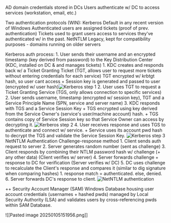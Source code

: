 AD domain credentials stored in DCs
Users authenticate w/ DC to access services (workstation, email, etc.)

Two authentication protocols (WIN):
	Kerberos 
		Default in any recent version of Windows
		Authenticated users are assigned tickets (proof of prev. authentication)
		 Tickets used to grant users access to services they've authenticated w/ in the past. 
	NetNTLM
		Legacy, kept for compatibility purposes - domains running on older servers

Kerberos auth process: 
	1. User sends their username and an encrypted timestamp (key derived from password) to the Key Distribution Center (KDC, installed on DC & and manages tickets)
	1. KDC creates and responds back w/ a Ticket Granting Ticket (TGT, allows user to request more tickets without entering credentials for each service)
		TGT encrypted w/ krbtgt hash, so user cant access
	+ Session key is generated and passed to user (encrypted w/ user hash)![Kerberos step 1](https://tryhackme-images.s3.amazonaws.com/user-uploads/5ed5961c6276df568891c3ea/room-content/d36f5a024c20fb480cdae8cd09ddc09f.png)
	2. User uses TGT to request a Ticket Granting Service (TGS, only allows connection to specific services)
	2. User sends username, timestamp (encrypted w/ session key), TGT and a Service Principle Name (SPN, service and server name)
	3. KDC responds with TGS and a Service Session Key
		+ TGS encrypted using key derived from the Service Owner's (service's user/machine account) hash. 
		+ TGS contains copy of Service Session key so that Service Owner can access by decrypting it. ![Kerberos step 2](https://tryhackme-images.s3.amazonaws.com/user-uploads/5ed5961c6276df568891c3ea/room-content/84504666e78373c613d3e05d176282dc.png)
	4. User receives response and uses TGS to authenticate and connect w/ service. 
		+ Service uses its account pwd hash to decrypt the TGS and validate the Service Session Key. ![Kerberos step 3](https://tryhackme-images.s3.amazonaws.com/user-uploads/5ed5961c6276df568891c3ea/room-content/8fbf08d03459c1b792f3b6efa4d7f285.png)
NetNTLM Authentication 
	Challenge-response method 
	1. Client sends auth request to server 
	2. Server generates random number (sent as challenge)
	3. Client responds by combining their NTLM password hash w/ challenge (+ any other data) (Client verifies w/ server)
	4. Server forwards challenge + response to DC for verification (Server verifies w/ DC)
	5. DC uses challenge to recalculate the Client's response and compares it (similar to dig signature when comparing hashes)
		1. response match = authenticated. else, denied. 
	6. Server forwards DC's response to client. ![NetNTLM authentication](https://tryhackme-images.s3.amazonaws.com/user-uploads/5ed5961c6276df568891c3ea/room-content/2eab5cacbd0d3e9dc9afb86169b711ec.png)

++ Security Account Manager (SAM)
	Windows Database housing user account credentials (usernames + hashed pwds)
	managed by Local Security Authority (LSA)
	and validates users by cross-referencing pwds within SAM Database. 

![[Pasted image 20250105151956.png]]

